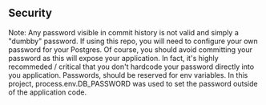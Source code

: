 ## Security

Note: Any password visible in commit history is not valid and simply a "dumbby" password. If using this repo, you will need to configure your own password for your Postgres. Of course, you should avoid committing your password as this will expose your application. In fact, it's highly recommeded / critical that you don't hardcode your password directly into you application. Passwords, should be reserved for env variables. In this project, process.env.DB_PASSWORD was used to set the password outside of the application code. 

